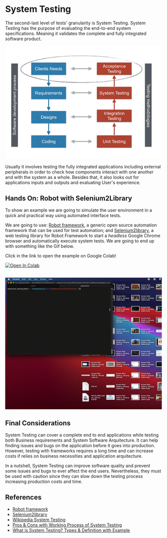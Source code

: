 # System Testing

The second-last level of tests' granularity is System Testing. System Testing has the purpose of evaluating the end-to-end system specifications. Meaning it validates the complete and fully integrated software product.

![Testing Types](../assets/testing_types.png)

Usually it involves testing the fully integrated applications including external peripherals in order to check how components interact with one another and with the system as a whole. Besides that, it also looks out for applications inputs and outputs and evaluating User's experience.

## Hands On: Robot with Selenium2Library

To show an example we are going to simulate the user environment in a quick and practical way using automated interface tests.

We are going to use: [Robot framework](https://robotframework.org), a generic open source automation framework that can be used for test automation; and [Selenium2library](https://robotframework.org/Selenium2Library/Selenium2Library.html), a web testing library for Robot Framework to start a _headless_ Google Chrome browser and automatically execute system tests. We are going to end up with something like the Gif below.

Click in the link to open the example on Google Colab!

<a href="https://colab.research.google.com/github/damorimRG/practical_testing_book/blob/master/testgranularity/systemtesting_example.ipynb" target="_blank">
  <img alt="Open In Colab" src="https://colab.research.google.com/assets/colab-badge.svg">
</a>
<br/><br/>

![Gif](../assets/robot_hands_on.gif)

## Final Considerations

System Testing can cover a complete end to end applications while testing both Business requirements and System Software Arquitecture. It can help finding issues and bugs on the application before it goes into production. However, testing with frameworks requires a long time and can increase costs if relies on business necessities and application arquitecture.

In a nutshell, System Testing can improve software quality and prevent some issues and bugs to ever affect the end users. Nevertheless, they must be used with caution since they can slow down the testing process increasing production costs and time.

## References

- [Robot framework](https://robotframework.org)
- [Selenium2library](https://robotframework.org/Selenium2Library/Selenium2Library.html)
- [Wikipedia System Testing](https://en.wikipedia.org/wiki/System_testing#cite_ref-1)
- [Pros & Cons with Working Process of System Testing](https://www.testorigen.com/pros-cons-with-working-process-of-system-testing/)
- [What is System Testing? Types & Definition with Example](https://www.guru99.com/system-testing.html)
